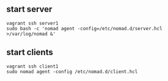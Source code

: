 ## start server

```
vagrant ssh server1
sudo bash -c 'nomad agent -config=/etc/nomad.d/server.hcl >/var/log/nomad &'
```
## start clients
```
vagrant ssh client1
sudo nomad agent -config /etc/nomad.d/client.hcl
```
